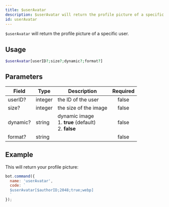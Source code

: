 ```yaml
---
title: $userAvatar 
description: $userAvatar will return the profile picture of a specific user.
id: userAvatar
---
```


`$userAvatar` will return the profile picture of a specific user.

## Usage

```php
$userAvatar[userID?;size?;dynamic?;format?]
```

## Parameters 


| Field    | Type    | Description                                                    | Required |
| -------- | ------- | -------------------------------------------------------------- |:--------:|
| userID?  | integer | the ID of the user                                             |    false    |
| size?    | integer | the size of the image                                          |    false    |
| dynamic? | string  | dynamic image <br /> 1. **true** (default) <br /> 2. **false** |    false    |
| format?  | string  |                                                                |    false    |


## Example

This will return your profile picture:

```javascript
bot.command({
  name: 'userAvatar',
  code: `
  $userAvatar[$authorID;2048;true;webp]
  `
});
```
